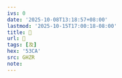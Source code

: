 ```yaml
---
ivs: 0
date: '2025-10-08T13:18:57+08:00'
lastmod: '2025-10-15T17:00:18-08:00'
title: 󰔟
url: 󰔟
tags: [及]
hex: '53CA'
src: GHZR
note:
---
```

